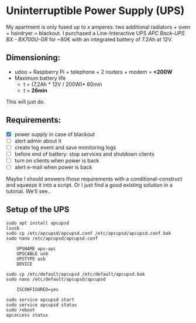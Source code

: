# Uninterruptible Power Supply (UPS)

My apartment is only fused up to *x* amperes: two additional radiators + oven + hairdryer = blackout. I purchased a Line-Interactive UPS *APC Back-UPS BX - BX700U-GR* for ~80€ with an integrated battery of 7.2Ah at 12V.

## Dimensioning:
- udoo + Raspberry Pi + telephone + 2 routers + modem = **<200W**
- Maximum battery life
	- t = (7,2Ah * 12V / 200W)* 60min
	- t = **26min**

This will just do.

## Requirements:
- [x] power supply in case of blackout
- [ ] alert admin about it
- [ ] create log event and save monitoring logs
- [ ] before end of battery: stop services and shutdown clients
- [ ] turn on clients when power is back
- [ ] alert e-mail when power is back

Maybe I should answers those requirements with a conditional-construct and squeeze it into a script.
Or I just find a good existing solution in a tutorial. We'll see..


## Setup of the UPS
```
sudo apt install apcupsd
lsusb
sudo cp /etc/apcupsd/apcupsd.conf /etc/apcupsd/apcupsd.conf.bak
sudo nano /etc/apcupsd/apcupsd.conf

	UPSNAME ups-apc
	UPSCABLE usb
	UPSTYPE usb
	DEVICE

sudo cp /etc/default/apcupsd /etc/default/apcupsd.bak
sudo nano /etc/default/apcupsd/apcupsd
	
	ISCONFIGURED=yes
	
sudo service apcupsd start
sudo service apcupsd status
sudo reboot
apcaccess status
```